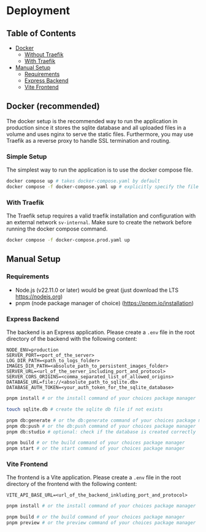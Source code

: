# Deployment

## Table of Contents

-   [Docker](#docker)
    -   [Without Traefik](#without-traefik)
    -   [With Traefik](#with-traefik)
-   [Manual Setup](#manual-setup)
    -   [Requirements](#requirements)
    -   [Express Backend](#express-backend)
    -   [Vite Frontend](#vite-frontend)

## Docker (recommended)

The docker setup is the recommended way to run the application in production since it stores the sqlite database and all uploaded files in a volume and uses nginx to serve the static files. Furthermore, you may use Traefik as a reverse proxy to handle SSL termination and routing.

### Simple Setup

The simplest way to run the application is to use the docker compose file.

```bash
docker compose up # takes docker-compose.yaml by default
docker compose -f docker-compose.yaml up # explicitly specify the file
```

### With Traefik

The Traefik setup requires a valid traefik installation and configuration with an external network `sv-internal`.
Make sure to create the network before running the docker compose command.

```bash
docker compose -f docker-compose.prod.yaml up
```

## Manual Setup

### Requirements

-   Node.js (v22.11.0 or later) would be great (just download the LTS https://nodejs.org)
-   pnpm (node package manager of choice) (https://pnpm.io/installation)

### Express Backend

The backend is an Express application. Please create a `.env` file in the root directory of the backend with the following content:

```env
NODE_ENV=production
SERVER_PORT=<port_of_the_server>
LOG_DIR_PATH=<path_to_logs_folder>
IMAGES_DIR_PATH=<absolute_path_to_persistent_images_folder>
SERVER_URL=<url_of_the_server_including_port_and_protocol>
SERVER_CORS_ORIGINS=<comma_separated_list_of_allowed_origins>
DATABASE_URL=file://<absolute_path_to_sqlite.db>
DATABASE_AUTH_TOKEN=<your_auth_token_for_the_sqlite_database> 
```

```bash
pnpm install # or the install command of your choices package manager

touch sqlite.db # create the sqlite db file if not exists

pnpm db:generate # or the db:generate command of your choices package manager
pnpm db:push # or the db:push command of your choices package manager
pnpm db:studio # optional: check if the database is created correctly

pnpm build # or the build command of your choices package manager
pnpm start # or the start command of your choices package manager
```

### Vite Frontend

The frontend is a Vite application. Please create a `.env` file in the root directory of the frontend with the following content:

```env
VITE_API_BASE_URL=<url_of_the_backend_inkluding_port_and_protocol>
```

```bash
pnpm install # or the install command of your choices package manager

pnpm build # or the build command of your choices package manager
pnpm preview # or the preview command of your choices package manager
```
